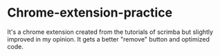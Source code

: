 # Chrome-extension-practice
It's a chrome extension created from the tutorials of scrimba but slightly improved in my opinion. It gets a better "remove" button and optimized code.
